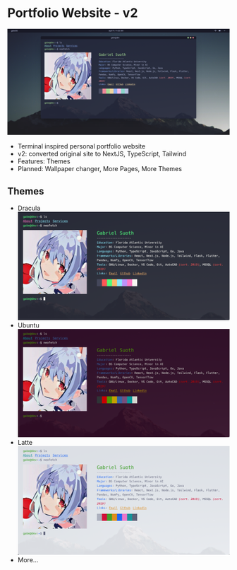 # Portfolio Website - v2
![image](./screenshots/homepage.png)
- Terminal inspired personal portfolio website 
- v2: converted original site to NextJS, TypeScript, Tailwind
- Features: Themes
- Planned: Wallpaper changer, More Pages, More Themes
## Themes
- Dracula
![image](./screenshots/dracula.png)
- Ubuntu
![image](./screenshots/ubuntu.png)
- Latte
![image](./screenshots/latte.png)
- More...

